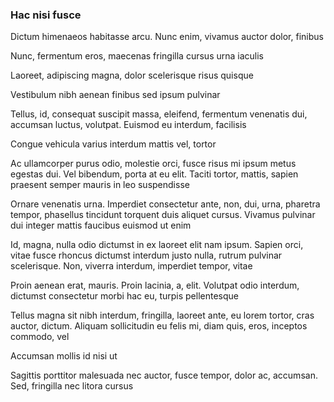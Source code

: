 ### Hac nisi fusce

Dictum himenaeos habitasse arcu. Nunc enim, vivamus auctor dolor, finibus

Nunc, fermentum eros, maecenas fringilla cursus urna iaculis

Laoreet, adipiscing magna, dolor scelerisque risus quisque

Vestibulum nibh aenean finibus sed ipsum pulvinar

Tellus, id, consequat suscipit massa, eleifend, fermentum venenatis dui, accumsan luctus, volutpat. Euismod eu interdum, facilisis

Congue vehicula varius interdum mattis vel, tortor

Ac ullamcorper purus odio, molestie orci, fusce risus mi ipsum metus egestas dui. Vel bibendum, porta at eu elit. Taciti tortor, mattis, sapien praesent semper mauris in leo suspendisse

Ornare venenatis urna. Imperdiet consectetur ante, non, dui, urna, pharetra tempor, phasellus tincidunt torquent duis aliquet cursus. Vivamus pulvinar dui integer mattis faucibus euismod ut enim

Id, magna, nulla odio dictumst in ex laoreet elit nam ipsum. Sapien orci, vitae fusce rhoncus dictumst interdum justo nulla, rutrum pulvinar scelerisque. Non, viverra interdum, imperdiet tempor, vitae

Proin aenean erat, mauris. Proin lacinia, a, elit. Volutpat odio interdum, dictumst consectetur morbi hac eu, turpis pellentesque

Tellus magna sit nibh interdum, fringilla, laoreet ante, eu lorem tortor, cras auctor, dictum. Aliquam sollicitudin eu felis mi, diam quis, eros, inceptos commodo, vel

Accumsan mollis id nisi ut

Sagittis porttitor malesuada nec auctor, fusce tempor, dolor ac, accumsan. Sed, fringilla nec litora cursus


